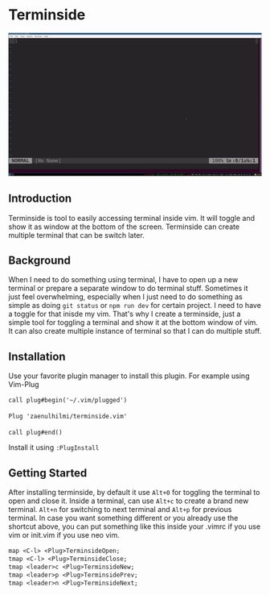 # Terminside
![Terminside Screenshot](https://github.com/zaenulhilmi/terminside.vim/blob/main/terminside-demo.gif)

## Introduction
Terminside is tool to easily accessing terminal inside vim. It will toggle 
and show it as window at the bottom of the screen. Terminside can create 
multiple terminal that can be switch later.

## Background
When I need to do something using terminal, I have to open up a new terminal 
or prepare a separate window to do terminal stuff. Sometimes it just feel 
overwhelming, especially when I just need to do something as simple as doing 
```git status``` or ```npm run dev``` for certain project. I need to have a 
toggle for that inisde my vim. That's why I create a terminside, just a simple
tool for toggling a terminal and show it at the bottom window of vim. It can 
also create multiple instance of terminal so that I can do multiple stuff.


## Installation

Use your favorite plugin manager to install this plugin. For example using 
Vim-Plug

```
call plug#begin('~/.vim/plugged') 

Plug 'zaenulhilmi/terminside.vim'

call plug#end()

```

Install it using ```:PlugInstall```

## Getting Started

After installing terminside, by default it use ```Alt+0``` for toggling the 
terminal to open and close it. Inside a terminal, can use ```Alt+c``` to 
create a brand new terminal. ```Alt+n``` for switching to next terminal and 
```Alt+p``` for previous terminal.
In case you want something different or you already use the shortcut above,
you can put something like this inside your .vimrc if you use vim or init.vim 
if you use neo vim.

```
map <C-l> <Plug>TerminsideOpen;
tmap <C-l> <Plug>TerminsideClose;
tmap <leader>c <Plug>TerminsideNew;
tmap <leader>p <Plug>TerminsidePrev;
tmap <leader>n <Plug>TerminsideNext;

```

